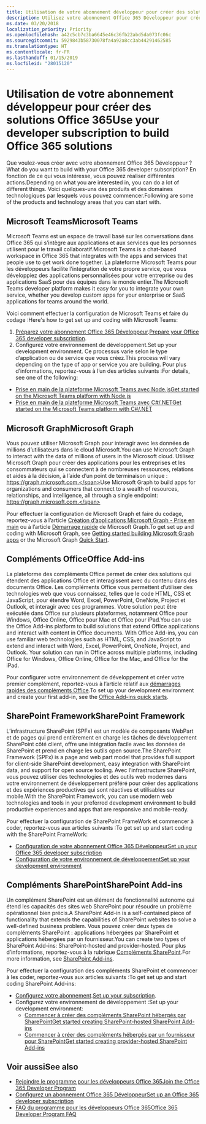 ```yaml
---
title: Utilisation de votre abonnement développeur pour créer des solutions Office 365
description: Utilisez votre abonnement Office 365 Développeur pour créer les solutions que vous souhaitez.
ms.date: 03/20/2018
localization_priority: Priority
ms.openlocfilehash: a42c5cb7c3ba6645e46c36fb22abd5da073fc06c
ms.sourcegitcommit: 5929843b58730078fa4a92a8cc3ab44291462585
ms.translationtype: HT
ms.contentlocale: fr-FR
ms.lasthandoff: 01/15/2019
ms.locfileid: "28015120"
---
```

# <a name="use-your-developer-subscription-to-build-office-365-solutions"></a><span data-ttu-id="17493-103">Utilisation de votre abonnement développeur pour créer des solutions Office 365</span><span class="sxs-lookup"><span data-stu-id="17493-103">Use your developer subscription to build Office 365 solutions</span></span>

<span data-ttu-id="17493-104">Que voulez-vous créer avec votre abonnement Office 365 Développeur ?</span><span class="sxs-lookup"><span data-stu-id="17493-104">What do you want to build with your Office 365 developer subscription?</span></span> <span data-ttu-id="17493-105">En fonction de ce qui vous intéresse, vous pouvez réaliser différentes actions.</span><span class="sxs-lookup"><span data-stu-id="17493-105">Depending on what you are interested in, you can do a lot of different things.</span></span> <span data-ttu-id="17493-106">Voici quelques-uns des produits et des domaines technologiques par lesquels vous pouvez commencer.</span><span class="sxs-lookup"><span data-stu-id="17493-106">Following are some of the products and technology areas that you can start with.</span></span>

## <a name="microsoft-teams"></a><span data-ttu-id="17493-107">Microsoft Teams</span><span class="sxs-lookup"><span data-stu-id="17493-107">Microsoft Teams</span></span>

<span data-ttu-id="17493-108">Microsoft Teams est un espace de travail basé sur les conversations dans Office 365 qui s’intègre aux applications et aux services que les personnes utilisent pour le travail collaboratif.</span><span class="sxs-lookup"><span data-stu-id="17493-108">Microsoft Teams is a chat-based workspace in Office 365 that integrates with the apps and services that people use to get work done together.</span></span> <span data-ttu-id="17493-109">La plateforme Microsoft Teams pour les développeurs facilite l’intégration de votre propre service, que vous développiez des applications personnalisées pour votre entreprise ou des applications SaaS pour des équipes dans le monde entier.</span><span class="sxs-lookup"><span data-stu-id="17493-109">The Microsoft Teams developer platform makes it easy for you to integrate your own service, whether you develop custom apps for your enterprise or SaaS applications for teams around the world.</span></span>

<span data-ttu-id="17493-110">Voici comment effectuer la configuration de Microsoft Teams et faire du codage :</span><span class="sxs-lookup"><span data-stu-id="17493-110">Here's how to get set up and coding with Microsoft Teams:</span></span>

1. <span data-ttu-id="17493-111">[Préparez votre abonnement Office 365 Développeur](https://docs.microsoft.com/fr-FR/microsoftteams/platform/get-started/get-started-tenant).</span><span class="sxs-lookup"><span data-stu-id="17493-111">[Prepare your Office 365 developer subscription](https://docs.microsoft.com/fr-FR/microsoftteams/platform/get-started/get-started-tenant).</span></span>
2. <span data-ttu-id="17493-112">Configurez votre environnement de développement.</span><span class="sxs-lookup"><span data-stu-id="17493-112">Set up your development environment.</span></span> <span data-ttu-id="17493-113">Ce processus varie selon le type d’application ou de service que vous créez.</span><span class="sxs-lookup"><span data-stu-id="17493-113">This process will vary depending on the type of app or service you are building.</span></span> <span data-ttu-id="17493-114">Pour plus d’informations, reportez-vous à l’un des articles suivants :</span><span class="sxs-lookup"><span data-stu-id="17493-114">For details, see one of the following:</span></span>

  - [<span data-ttu-id="17493-115">Prise en main de la plateforme Microsoft Teams avec Node.js</span><span class="sxs-lookup"><span data-stu-id="17493-115">Get started on the Microsoft Teams platform with Node.js</span></span>](https://docs.microsoft.com/fr-FR/microsoftteams/platform/get-started/get-started-nodejs)
  - [<span data-ttu-id="17493-116">Prise en main de la plateforme Microsoft Teams avec C#/.NET</span><span class="sxs-lookup"><span data-stu-id="17493-116">Get started on the Microsoft Teams platform with C#/.NET</span></span>](https://docs.microsoft.com/fr-FR/microsoftteams/platform/get-started/get-started-dotnet)

## <a name="microsoft-graph"></a><span data-ttu-id="17493-117">Microsoft Graph</span><span class="sxs-lookup"><span data-stu-id="17493-117">Microsoft Graph</span></span>

<span data-ttu-id="17493-118">Vous pouvez utiliser Microsoft Graph pour interagir avec les données de millions d’utilisateurs dans le cloud Microsoft.</span><span class="sxs-lookup"><span data-stu-id="17493-118">You can use Microsoft Graph to interact with the data of millions of users in the Microsoft cloud.</span></span> <span data-ttu-id="17493-119">Utilisez Microsoft Graph pour créer des applications pour les entreprises et les consommateurs qui se connectent à de nombreuses ressources, relations et aides à la décision, à l’aide d’un point de terminaison unique : https://graph.microsoft.com.</span><span class="sxs-lookup"><span data-stu-id="17493-119">Use Microsoft Graph to build apps for organizations and consumers that connect to a wealth of resources, relationships, and intelligence, all through a single endpoint: https://graph.microsoft.com.</span></span>

<span data-ttu-id="17493-120">Pour effectuer la configuration de Microsoft Graph et faire du codage, reportez-vous à l’article [Création d’applications Microsoft Graph - Prise en main](https://developer.microsoft.com/fr-FR/graph/docs/concepts/get-started) ou à l’article [Démarrage rapide](https://developer.microsoft.com/fr-FR/graph/quick-start) de Microsoft Graph.</span><span class="sxs-lookup"><span data-stu-id="17493-120">To get set up and coding with Microsoft Graph, see [Getting started building Microsoft Graph apps](https://developer.microsoft.com/fr-FR/graph/docs/concepts/get-started) or the Microsoft Graph [Quick Start](https://developer.microsoft.com/fr-FR/graph/quick-start).</span></span>

## <a name="office-add-ins"></a><span data-ttu-id="17493-121">Compléments Office</span><span class="sxs-lookup"><span data-stu-id="17493-121">Office Add-ins</span></span>

<span data-ttu-id="17493-p105">La plateforme des compléments Office permet de créer des solutions qui étendent des applications Office et interagissent avec du contenu dans des documents Office. Les compléments Office vous permettent d’utiliser des technologies web que vous connaissez, telles que le code HTML, CSS et JavaScript, pour étendre Word, Excel, PowerPoint, OneNote, Project et Outlook, et interagir avec ces programmes. Votre solution peut être exécutée dans Office sur plusieurs plateformes, notamment Office pour Windows, Office Online, Office pour Mac et Office pour iPad.</span><span class="sxs-lookup"><span data-stu-id="17493-p105">You can use the Office Add-ins platform to build solutions that extend Office applications and interact with content in Office documents. With Office Add-ins, you can use familiar web technologies such as HTML, CSS, and JavaScript to extend and interact with Word, Excel, PowerPoint, OneNote, Project, and Outlook. Your solution can run in Office across multiple platforms, including Office for Windows, Office Online, Office for the Mac, and Office for the iPad.</span></span>

<span data-ttu-id="17493-125">Pour configurer votre environnement de développement et créer votre premier complément, reportez-vous à l’article relatif aux [démarrages rapides des compléments Office](https://docs.microsoft.com/fr-FR/office/dev/add-ins/).</span><span class="sxs-lookup"><span data-stu-id="17493-125">To set up your development environment and create your first add-in, see the [Office Add-ins quick starts](https://docs.microsoft.com/fr-FR/office/dev/add-ins/).</span></span>

## <a name="sharepoint-framework"></a><span data-ttu-id="17493-126">SharePoint Framework</span><span class="sxs-lookup"><span data-stu-id="17493-126">SharePoint Framework</span></span>

<span data-ttu-id="17493-127">L’infrastructure SharePoint (SPFx) est un modèle de composants WebPart et de pages qui prend entièrement en charge les tâches de développement SharePoint côté client, offre une intégration facile avec les données de SharePoint et prend en charge les outils open source.</span><span class="sxs-lookup"><span data-stu-id="17493-127">The SharePoint Framework (SPFx) is a page and web part model that provides full support for client-side SharePoint development, easy integration with SharePoint data, and support for open source tooling.</span></span> <span data-ttu-id="17493-128">Avec l’infrastructure SharePoint, vous pouvez utiliser des technologies et des outils web modernes dans votre environnement de développement préféré pour créer des applications et des expériences productives qui sont réactives et utilisables sur mobile.</span><span class="sxs-lookup"><span data-stu-id="17493-128">With the SharePoint Framework, you can use modern web technologies and tools in your preferred development environment to build productive experiences and apps that are responsive and mobile-ready.</span></span>

<span data-ttu-id="17493-129">Pour effectuer la configuration de SharePoint FrameWork et commencer à coder, reportez-vous aux articles suivants :</span><span class="sxs-lookup"><span data-stu-id="17493-129">To get set up and start coding with the SharePoint FrameWork:</span></span>

- [<span data-ttu-id="17493-130">Configuration de votre abonnement Office 365 Développeur</span><span class="sxs-lookup"><span data-stu-id="17493-130">Set up your Office 365 developer subscription</span></span>](https://docs.microsoft.com/fr-FR/sharepoint/dev/spfx/set-up-your-developer-tenant)
- [<span data-ttu-id="17493-131">Configuration de votre environnement de développement</span><span class="sxs-lookup"><span data-stu-id="17493-131">Set up your development environment</span></span>](https://docs.microsoft.com/fr-FR/sharepoint/dev/spfx/set-up-your-development-environment)

## <a name="sharepoint-add-ins"></a><span data-ttu-id="17493-132">Compléments SharePoint</span><span class="sxs-lookup"><span data-stu-id="17493-132">SharePoint Add-ins</span></span> 

<span data-ttu-id="17493-133">Un complément SharePoint est un élément de fonctionnalité autonome qui étend les capacités des sites web SharePoint pour résoudre un problème opérationnel bien précis.</span><span class="sxs-lookup"><span data-stu-id="17493-133">A SharePoint Add-in is a self-contained piece of functionality that extends the capabilities of SharePoint websites to solve a well-defined business problem.</span></span> <span data-ttu-id="17493-134">Vous pouvez créer deux types de compléments SharePoint : applications hébergées par SharePoint et applications hébergées par un fournisseur.</span><span class="sxs-lookup"><span data-stu-id="17493-134">You can create two types of SharePoint Add-ins: SharePoint-hosted and provider-hosted.</span></span> <span data-ttu-id="17493-135">Pour plus d’informations, reportez-vous à la rubrique [Compléments SharePoint](https://docs.microsoft.com/fr-FR/sharepoint/dev/sp-add-ins/sharepoint-add-ins).</span><span class="sxs-lookup"><span data-stu-id="17493-135">For more information, see [SharePoint Add-ins](https://docs.microsoft.com/fr-FR/sharepoint/dev/sp-add-ins/sharepoint-add-ins).</span></span>

<span data-ttu-id="17493-136">Pour effectuer la configuration des compléments SharePoint et commencer à les coder, reportez-vous aux articles suivants :</span><span class="sxs-lookup"><span data-stu-id="17493-136">To get set up and start coding SharePoint Add-ins:</span></span>

- <span data-ttu-id="17493-137">[Configurez votre abonnement](https://docs.microsoft.com/fr-FR/sharepoint/dev/spfx/set-up-your-developer-tenant).</span><span class="sxs-lookup"><span data-stu-id="17493-137">[Set up your subscription](https://docs.microsoft.com/fr-FR/sharepoint/dev/spfx/set-up-your-developer-tenant).</span></span>  
- <span data-ttu-id="17493-138">Configurez votre environnement de développement :</span><span class="sxs-lookup"><span data-stu-id="17493-138">Set up your development environment:</span></span> 
  - [<span data-ttu-id="17493-139">Commencer à créer des compléments SharePoint hébergés par SharePoint</span><span class="sxs-lookup"><span data-stu-id="17493-139">Get started creating SharePoint-hosted SharePoint Add-ins</span></span>](https://docs.microsoft.com/fr-FR/sharepoint/dev/sp-add-ins/get-started-creating-sharepoint-hosted-sharepoint-add-ins)  
  - [<span data-ttu-id="17493-140">Commencer à créer des compléments hébergés par un fournisseur pour SharePoint</span><span class="sxs-lookup"><span data-stu-id="17493-140">Get started creating provider-hosted SharePoint Add-ins</span></span>](https://docs.microsoft.com/fr-FR/sharepoint/dev/sp-add-ins/get-started-creating-provider-hosted-sharepoint-add-ins)  

## <a name="see-also"></a><span data-ttu-id="17493-141">Voir aussi</span><span class="sxs-lookup"><span data-stu-id="17493-141">See also</span></span>

- [<span data-ttu-id="17493-142">Rejoindre le programme pour les développeurs Office 365</span><span class="sxs-lookup"><span data-stu-id="17493-142">Join the Office 365 Developer Program</span></span>](office-365-developer-program.md)
- [<span data-ttu-id="17493-143">Configurez un abonnement Office 365 Développeur</span><span class="sxs-lookup"><span data-stu-id="17493-143">Set up an Office 365 developer subscription</span></span>](office-365-developer-program-get-started.md) 
- [<span data-ttu-id="17493-144">FAQ du programme pour les développeurs Office 365</span><span class="sxs-lookup"><span data-stu-id="17493-144">Office 365 Developer Program FAQ</span></span>](office-365-developer-program-faq.md) 
